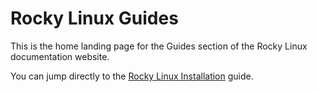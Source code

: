 # Rocky Linux Guides

This is the home landing page for the Guides section of the Rocky Linux documentation website.

You can jump directly to the [Rocky Linux Installation](rocky-8-installation.md) guide.
